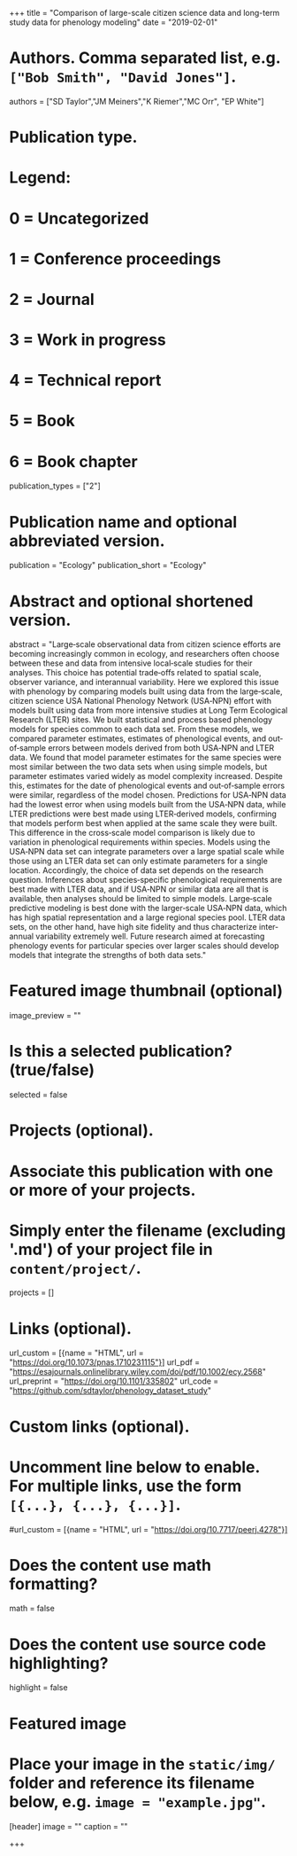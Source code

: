+++
title = "Comparison of large-scale citizen science data and long-term study data for phenology modeling"
date = "2019-02-01"

# Authors. Comma separated list, e.g. `["Bob Smith", "David Jones"]`.
authors = ["SD Taylor","JM Meiners","K Riemer","MC Orr", "EP White"]

# Publication type.
# Legend:
# 0 = Uncategorized
# 1 = Conference proceedings
# 2 = Journal
# 3 = Work in progress
# 4 = Technical report
# 5 = Book
# 6 = Book chapter
publication_types = ["2"]

# Publication name and optional abbreviated version.
publication = "Ecology"
publication_short = "Ecology"

# Abstract and optional shortened version.
abstract = "Large‐scale observational data from citizen science efforts are becoming increasingly common in ecology, and researchers often choose between these and data from intensive local‐scale studies for their analyses. This choice has potential trade‐offs related to spatial scale, observer variance, and interannual variability. Here we explored this issue with phenology by comparing models built using data from the large‐scale, citizen science USA National Phenology Network (USA‐NPN) effort with models built using data from more intensive studies at Long Term Ecological Research (LTER) sites. We built statistical and process based phenology models for species common to each data set. From these models, we compared parameter estimates, estimates of phenological events, and out‐of‐sample errors between models derived from both USA‐NPN and LTER data. We found that model parameter estimates for the same species were most similar between the two data sets when using simple models, but parameter estimates varied widely as model complexity increased. Despite this, estimates for the date of phenological events and out‐of‐sample errors were similar, regardless of the model chosen. Predictions for USA‐NPN data had the lowest error when using models built from the USA‐NPN data, while LTER predictions were best made using LTER‐derived models, confirming that models perform best when applied at the same scale they were built. This difference in the cross‐scale model comparison is likely due to variation in phenological requirements within species. Models using the USA‐NPN data set can integrate parameters over a large spatial scale while those using an LTER data set can only estimate parameters for a single location. Accordingly, the choice of data set depends on the research question. Inferences about species‐specific phenological requirements are best made with LTER data, and if USA‐NPN or similar data are all that is available, then analyses should be limited to simple models. Large‐scale predictive modeling is best done with the larger‐scale USA‐NPN data, which has high spatial representation and a large regional species pool. LTER data sets, on the other hand, have high site fidelity and thus characterize inter‐annual variability extremely well. Future research aimed at forecasting phenology events for particular species over larger scales should develop models that integrate the strengths of both data sets."
# Featured image thumbnail (optional)
image_preview = ""

# Is this a selected publication? (true/false)
selected = false

# Projects (optional).
#   Associate this publication with one or more of your projects.
#   Simply enter the filename (excluding '.md') of your project file in `content/project/`.
projects = []

# Links (optional).
url_custom = [{name = "HTML", url = "https://doi.org/10.1073/pnas.1710231115"}]
url_pdf = "https://esajournals.onlinelibrary.wiley.com/doi/pdf/10.1002/ecy.2568"
url_preprint = "https://doi.org/10.1101/335802"
url_code = "https://github.com/sdtaylor/phenology_dataset_study"

# Custom links (optional).
#   Uncomment line below to enable. For multiple links, use the form `[{...}, {...}, {...}]`.
#url_custom = [{name = "HTML", url = "https://doi.org/10.7717/peerj.4278"}]

# Does the content use math formatting?
math = false

# Does the content use source code highlighting?
highlight = false

# Featured image
# Place your image in the `static/img/` folder and reference its filename below, e.g. `image = "example.jpg"`.
[header]
image = ""
caption = ""

+++
